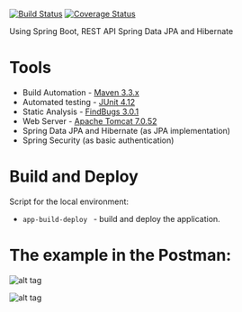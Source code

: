 [![Build Status](https://travis-ci.org/OKaluzny/spring-boot-rest.svg?branch=master)](https://travis-ci.org/OKaluzny/spring-boot-rest)
[![Coverage Status](https://coveralls.io/repos/github/OKaluzny/spring-boot-rest/badge.svg?branch=master)](https://coveralls.io/github/OKaluzny/spring-boot-rest?branch=master)

Using Spring Boot, REST API Spring Data JPA and Hibernate

# Tools

* Build Automation - [Maven 3.3.x](https://maven.apache.org/)
* Automated testing - [JUnit 4.12](http://junit.org/junit4/)
* Static Analysis - [FindBugs 3.0.1](http://findbugs.sourceforge.net/)
* Web Server - [Apache Tomcat 7.0.52](http://tomcat.apache.org/)
* Spring Data JPA and Hibernate (as JPA implementation)
* Spring Security (as basic authentication)

# Build and Deploy

Script for the local environment:

* `app-build-deploy ` - build and deploy the application.

# The example in the Postman:

![alt tag](http://i.piccy.info/i9/6f4fab5a4515bc2487b1264b2c3d99ae/1477921963/48623/1085055/basic1.jpg)

![alt tag](http://i.piccy.info/i9/a228232e1f46a8e972a6210e89eea46c/1477921146/58237/1085055/basic.jpg)
